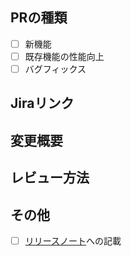 ## PRの種類

- [ ] 新機能
- [ ] 既存機能の性能向上
- [ ] バグフィックス

## Jiraリンク

## 変更概要

## レビュー方法

## その他

- [ ] [リリースノート](https://tier4.atlassian.net/wiki/spaces/AIP/pages/563774416)への記載
